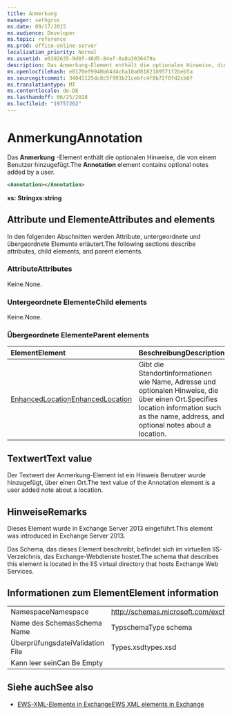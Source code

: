 ```yaml
---
title: Anmerkung
manager: sethgros
ms.date: 09/17/2015
ms.audience: Developer
ms.topic: reference
ms.prod: office-online-server
localization_priority: Normal
ms.assetid: e0392635-9d0f-46d5-84ef-0a8a3036479a
description: Das Anmerkung-Element enthält die optionalen Hinweise, die von einem Benutzer hinzugefügt.
ms.openlocfilehash: e0170ef9940b64d4c6a10a08182189571f2beb5a
ms.sourcegitcommit: 34041125dc8c5f993b21cebfc4f8b72f0fd2cb6f
ms.translationtype: MT
ms.contentlocale: de-DE
ms.lasthandoff: 06/25/2018
ms.locfileid: "19757262"
---
```

# <a name="annotation"></a><span data-ttu-id="e7d12-103">Anmerkung</span><span class="sxs-lookup"><span data-stu-id="e7d12-103">Annotation</span></span>

<span data-ttu-id="e7d12-104">Das **Anmerkung** -Element enthält die optionalen Hinweise, die von einem Benutzer hinzugefügt.</span><span class="sxs-lookup"><span data-stu-id="e7d12-104">The **Annotation** element contains optional notes added by a user.</span></span> 
  
```XML
<Annotation></Annotation>
```

 <span data-ttu-id="e7d12-105">**xs: String**</span><span class="sxs-lookup"><span data-stu-id="e7d12-105">**xs:string**</span></span>
## <a name="attributes-and-elements"></a><span data-ttu-id="e7d12-106">Attribute und Elemente</span><span class="sxs-lookup"><span data-stu-id="e7d12-106">Attributes and elements</span></span>

<span data-ttu-id="e7d12-107">In den folgenden Abschnitten werden Attribute, untergeordnete und übergeordnete Elemente erläutert.</span><span class="sxs-lookup"><span data-stu-id="e7d12-107">The following sections describe attributes, child elements, and parent elements.</span></span>
  
### <a name="attributes"></a><span data-ttu-id="e7d12-108">Attribute</span><span class="sxs-lookup"><span data-stu-id="e7d12-108">Attributes</span></span>

<span data-ttu-id="e7d12-109">Keine.</span><span class="sxs-lookup"><span data-stu-id="e7d12-109">None.</span></span>
  
### <a name="child-elements"></a><span data-ttu-id="e7d12-110">Untergeordnete Elemente</span><span class="sxs-lookup"><span data-stu-id="e7d12-110">Child elements</span></span>

<span data-ttu-id="e7d12-111">Keine.</span><span class="sxs-lookup"><span data-stu-id="e7d12-111">None.</span></span>
  
### <a name="parent-elements"></a><span data-ttu-id="e7d12-112">Übergeordnete Elemente</span><span class="sxs-lookup"><span data-stu-id="e7d12-112">Parent elements</span></span>

|<span data-ttu-id="e7d12-113">**Element**</span><span class="sxs-lookup"><span data-stu-id="e7d12-113">**Element**</span></span>|<span data-ttu-id="e7d12-114">**Beschreibung**</span><span class="sxs-lookup"><span data-stu-id="e7d12-114">**Description**</span></span>|
|:-----|:-----|
|[<span data-ttu-id="e7d12-115">EnhancedLocation</span><span class="sxs-lookup"><span data-stu-id="e7d12-115">EnhancedLocation</span></span>](enhancedlocation.md) <br/> |<span data-ttu-id="e7d12-116">Gibt die Standortinformationen wie Name, Adresse und optionalen Hinweise, die über einen Ort.</span><span class="sxs-lookup"><span data-stu-id="e7d12-116">Specifies location information such as the name, address, and optional notes about a location.</span></span>  <br/> |
   
## <a name="text-value"></a><span data-ttu-id="e7d12-117">Textwert</span><span class="sxs-lookup"><span data-stu-id="e7d12-117">Text value</span></span>

<span data-ttu-id="e7d12-118">Der Textwert der Anmerkung-Element ist ein Hinweis Benutzer wurde hinzugefügt, über einen Ort.</span><span class="sxs-lookup"><span data-stu-id="e7d12-118">The text value of the Annotation element is a user added note about a location.</span></span>
  
## <a name="remarks"></a><span data-ttu-id="e7d12-119">Hinweise</span><span class="sxs-lookup"><span data-stu-id="e7d12-119">Remarks</span></span>

<span data-ttu-id="e7d12-120">Dieses Element wurde in Exchange Server 2013 eingeführt.</span><span class="sxs-lookup"><span data-stu-id="e7d12-120">This element was introduced in Exchange Server 2013.</span></span>
  
<span data-ttu-id="e7d12-121">Das Schema, das dieses Element beschreibt, befindet sich im virtuellen IIS-Verzeichnis, das Exchange-Webdienste hostet.</span><span class="sxs-lookup"><span data-stu-id="e7d12-121">The schema that describes this element is located in the IIS virtual directory that hosts Exchange Web Services.</span></span>
  
## <a name="element-information"></a><span data-ttu-id="e7d12-122">Informationen zum Element</span><span class="sxs-lookup"><span data-stu-id="e7d12-122">Element information</span></span>

|||
|:-----|:-----|
|<span data-ttu-id="e7d12-123">Namespace</span><span class="sxs-lookup"><span data-stu-id="e7d12-123">Namespace</span></span>  <br/> |http://schemas.microsoft.com/exchange/services/2006/types  <br/> |
|<span data-ttu-id="e7d12-124">Name des Schemas</span><span class="sxs-lookup"><span data-stu-id="e7d12-124">Schema Name</span></span>  <br/> |<span data-ttu-id="e7d12-125">Typschema</span><span class="sxs-lookup"><span data-stu-id="e7d12-125">Type schema</span></span>  <br/> |
|<span data-ttu-id="e7d12-126">Überprüfungsdatei</span><span class="sxs-lookup"><span data-stu-id="e7d12-126">Validation File</span></span>  <br/> |<span data-ttu-id="e7d12-127">Types.xsd</span><span class="sxs-lookup"><span data-stu-id="e7d12-127">types.xsd</span></span>  <br/> |
|<span data-ttu-id="e7d12-128">Kann leer sein</span><span class="sxs-lookup"><span data-stu-id="e7d12-128">Can Be Empty</span></span>  <br/> ||
   
## <a name="see-also"></a><span data-ttu-id="e7d12-129">Siehe auch</span><span class="sxs-lookup"><span data-stu-id="e7d12-129">See also</span></span>

- [<span data-ttu-id="e7d12-130">EWS-XML-Elemente in Exchange</span><span class="sxs-lookup"><span data-stu-id="e7d12-130">EWS XML elements in Exchange</span></span>](ews-xml-elements-in-exchange.md)

